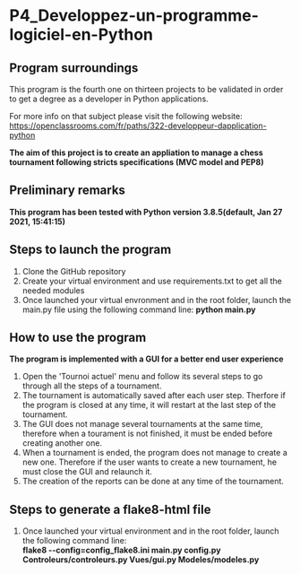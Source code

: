 # P4_Developpez-un-programme-logiciel-en-Python

## Program surroundings

This program is the fourth one on thirteen projects to be validated in order to get a degree as a developer in Python applications.  

For more info on that subject please visit the following website:  
https://openclassrooms.com/fr/paths/322-developpeur-dapplication-python
  

**The aim of this project is to create an appliation to manage a chess tournament following stricts specifications (MVC model and PEP8)**  


## Preliminary remarks
**This program has been tested with Python version 3.8.5(default, Jan 27 2021, 15:41:15)**     


## Steps to launch the program  

1. Clone the GitHub repository 
2. Create your virtual environment and use requirements.txt to get all the needed modules   
3. Once launched your virtual envronment and in the root folder, launch the main.py file using 
the following command line: **python main.py**   

## How to use the program  
**The program is implemented with a GUI for a better end user experience**   
1. Open the 'Tournoi actuel' menu and follow its several steps to go through all the steps of a tournament. 
2. The tournament is automatically saved after each user step. Therfore if the program is closed at any time, it will restart at the last step
of the tournament.
3. The GUI does not manage several tournaments at the same time, therefore when a tourament is not finished, it must be ended before creating another one.
4. When a tournament is ended, the program does not manage to create a new one. Therefore if the user wants to create a new tournament, he must close the GUI and relaunch it.
5. The creation of the reports can be done at any time of the tournament.
   
## Steps to generate a flake8-html file 

1. Once launched your virtual environment and in the root folder, launch the following command line:   
**flake8 --config=config_flake8.ini main.py config.py Controleurs/controleurs.py Vues/gui.py Modeles/modeles.py**
